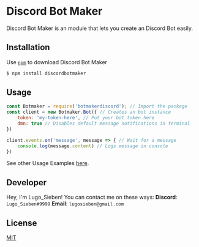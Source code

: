 # Discord Bot Maker

Discord Bot Maker is an module that lets you create an Discord Bot easily.

## Installation

Use [`npm`](https://npmjs.com) to download Discord Bot Maker

```bash
$ npm install discordbotmaker
```

## Usage

```js
const Botmaker = require('botmakerdiscord'); // Import the package
const client = new Botmaker.Bot({ // Creates an bot instance
    token: 'my-token-here', // Put your bot token here
    dmn: true // Disables default message notifications in terminal
})

client.events.on('message', message => { // Wait for a message
    console.log(message.content) // Logs message in console
})
```
See other Usage Examples [here](./usage-examples.md).

## Developer

Hey, I'm Lugo_Sieben!
You can contact me on these ways:
__Discord__: `Lugo_Sieben#9999`
__Email__: `lugosieben@gmail.com`

## License
[MIT](https://choosealicense.com/licenses/isc/)